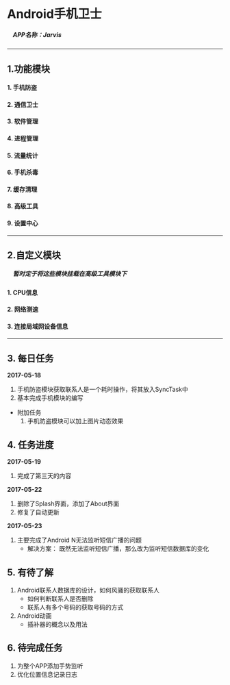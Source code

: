 # Android手机卫士
##### &nbsp;&nbsp;&nbsp;&nbsp;APP名称：Jarvis

***

## 1.功能模块
#### 1. 手机防盗
#### 2. 通信卫士
#### 3. 软件管理
#### 4. 进程管理
#### 5. 流量统计
#### 6. 手机杀毒
#### 7. 缓存清理
#### 8. 高级工具
#### 9. 设置中心

***

## 2.自定义模块
##### &nbsp;&nbsp;&nbsp;&nbsp;暂时定于将这些模块挂载在高级工具模块下
#### 1. CPU信息
#### 2. 网络测速
#### 3. 连接局域网设备信息

***

## 3. 每日任务
**2017-05-18**
1. 手机防盗模块获取联系人是一个耗时操作，将其放入SyncTask中
2. 基本完成手机模块的编写
* 附加任务
    1. 手机防盗模块可以加上图片动态效果

## 4. 任务进度
**2017-05-19**
1. 完成了第三天的内容

**2017-05-22**
1. 删除了Splash界面，添加了About界面
2. 修复了自动更新

**2017-05-23**
1. 主要完成了Android N无法监听短信广播的问题
    * 解决方案： 既然无法监听短信广播，那么改为监听短信数据库的变化


## 5. 有待了解
1. Android联系人数据库的设计，如何风骚的获取联系人
    * 如何判断联系人是否删除
    * 联系人有多个号码的获取号码的方式
2. Android动画
    * 插补器的概念以及用法
    
## 6. 待完成任务
1. 为整个APP添加手势监听
2. 优化位置信息记录日志